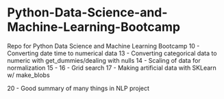 # Python-Data-Science-and-Machine-Learning-Bootcamp
Repo for Python Data Science and Machine Learning Bootcamp
10 - Converting date time to numerical data
13 - Converting categorical data to numeric with get_dummies/dealing with nulls
14 - Scaling of data for normalization
15 - 
16 - Grid search
17 - Making artificial data with SKLearn w/ make_blobs

20 - Good summary of many things in NLP project
